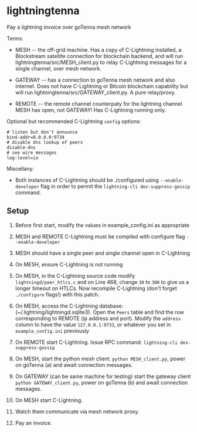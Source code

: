 # lightningtenna

Pay a lightning invoice over goTenna mesh network

Terms:

* MESH -- the off-grid machine. Has a copy of C-Lightning installed, a Blockstream satellite connection for blockchain backend, and will run lightningtenna/src/MESH_client.py to relay C-Lightning messages for a single channel, over mesh network.

* GATEWAY -- has a connection to goTenna mesh network and also internet. Does not have C-Lightning or Bitcoin blockchain capability but will run lightningtenna/src/GATEWAY_client.py. A pure relay/proxy.

* REMOTE -- the remote channel counterpaty for the lightning channel MESH has open, not GATEWAY! Has C-Lightning running only.

Optional but recommended C-Lightning `config` options:

```
# listen but don't announce
bind-addr=0.0.0.0:9734
# disable dns lookup of peers
disable-dns
# see wire messages
log-level=io
```

Miscellany:

* Both instances of C-Lightning should be ./configured using `--enable-developer` flag in order to permit the `lightning-cli dev-suppress-gossip` command.

## Setup

1) Before first start, modify the values in example_config.ini as appropriate

1) MESH and REMOTE C-Lightning must be compiled with configure flag `--enable-developer`

1) MESH should have a single peer and single channel open in C-Lightning

1) On MESH, ensure C-Lightning is not running

1) On MESH, in the C-Lightning source code modify `lightningd/peer_htlcs.c` and on Line 468, change `30` to `300` to give us a longer timeout on HTLCs. Now recompile C-Lightning (don't forget `./configure` flags!) with this patch.

1) On MESH, access the C-Lightning database: (~/.lightning/lightningd.sqlite3). Open the `Peers` table and find the row corresponding to REMOTE (ip address and port). Modify the `address` column to have the value `127.0.0.1:9733`, or whatever you set in `example_config.ini` previously

1) On REMOTE start C-Lightning. Issue RPC command: `lightning-cli dev-suppress-gossip`

1) On MESH, start the python mesh client: `python MESH_client.py`, power on goTenna (a) and await connection messages.

1) On GATEWAY (can be same machine for testing) start the gateway client `python GATEWAY_client.py`, power on goTenna (b) and await connection messages.

1) On MESH start C-Lightning.

1) Watch them communicate via mesh network proxy.

1) Pay an invoice.